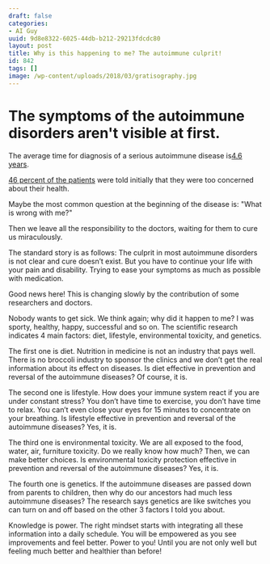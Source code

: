 ```yaml
---
draft: false
categories:
- AI Guy
uuid: 9d8e8322-6025-44db-b212-29213fdcdc80
layout: post
title: Why is this happening to me? The autoimmune culprit!
id: 842
tags: []
image: /wp-content/uploads/2018/03/gratisography.jpg
---
```


# The symptoms of the autoimmune disorders aren't visible at first.

The average time for diagnosis of a serious autoimmune disease is[4.6 years](https://www.aarda.org/wp-content/uploads/2016/12/AARDA-Do_you_know_your_family_AQ-DoubleSided.pdf).

[46 percent of the patients](https://www.aarda.org/wp-content/uploads/2016/12/AARDA-Do_you_know_your_family_AQ-DoubleSided.pdf) were told initially that they were too concerned about their health.

Maybe the most common question at the beginning of the disease is: "What is wrong with me?" 

Then we leave all the responsibility to the doctors, waiting for them to cure us miraculously.

The standard story is as follows: The culprit in most autoimmune disorders is not clear and cure doesn’t exist. But you have to continue your life with your pain and disability. Trying to ease your symptoms as much as possible with medication.

Good news here! This is changing slowly by the contribution of some researchers and doctors.

Nobody wants to get sick. We think again; why did it happen to me? I was sporty, healthy, happy, successful and so on. The scientific research indicates 4 main factors: diet, lifestyle, environmental toxicity, and genetics.

The first one is diet. Nutrition in medicine is not an industry that pays well. There is no broccoli industry to sponsor the clinics and we don’t get the real information about its effect on diseases. Is diet effective in prevention and reversal of the autoimmune diseases? Of course, it is.

The second one is lifestyle. How does your immune system react if you are under constant stress? You don’t have time to exercise, you don’t have time to relax. You can’t even close your eyes for 15 minutes to concentrate on your breathing. Is lifestyle effective in prevention and reversal of the autoimmune diseases? Yes, it is.

The third one is environmental toxicity. We are all exposed to the food, water, air, furniture toxicity. Do we really know how much? Then, we can make better choices. Is environmental toxicity protection effective in prevention and reversal of the autoimmune diseases? Yes, it is.

The fourth one is genetics. If the autoimmune diseases are passed down from parents to children, then why do our ancestors had much less autoimmune diseases? The research says genetics are like switches you can turn on and off based on the other 3 factors I told you about.

Knowledge is power. The right mindset starts with integrating all these information into a daily schedule. You will be empowered as you see improvements and feel better. Power to you! Until you are not only well but feeling much better and healthier than before! 
